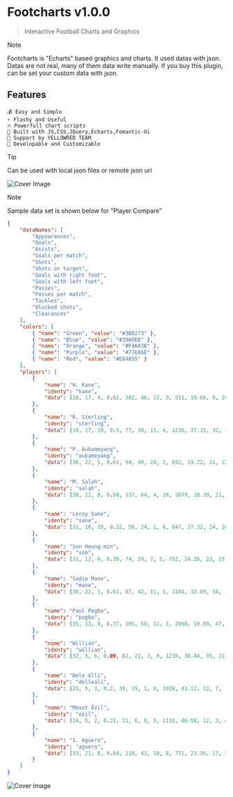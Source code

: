# Footcharts v1.0.0

> Interactive Football Charts and Graphics

> [!NOTE]
> Footcharts is "Echarts" based graphics and charts. It used datas with json. Datas are not real, many of them data write manually. If you buy this plugin, can be set your custom data with json.

## Features
	💰 Easy and Simple
	⚡️️ Flashy and Useful
	🔥 Powerfull chart scripts
	💯 Built with JS,CSS,JQuery,Echarts,Fomantic-Ui
	🤖 Support by YELLOWRED TEAM
	🚀 Developable and Customizable

> [!TIP]
> Can be used with local json files or remote json url

![Cover Image](../assets/img/sample/ex-1.png)



> [!NOTE]
> Sample data set is shown below for "Player Compare"


```json
{
	"dataNames": [
		"Appearances",
		"Goals",
		"Asists",
		"Goals per match",
		"Shots",
		"Shots on target",
		"Goals with right foot",
		"Goals with left foot",
		"Passes",
		"Passes per match",
		"Tackles",
		"Blocked shots",
		"Clearances"
	],
	"colors": [
		{ "name": "Green", "value": "#3BB273" },
		{ "name": "Blue", "value": "#39A0ED" },
		{ "name": "Orange", "value": "#F46036" },
		{ "name": "Purple", "value": "#7768AE" },
		{ "name": "Red", "value": "#E84855" }
	],
	"players": [
		{
			"name": "H. Kane",
			"identy": "kane",
			"data": [28, 17, 4, 0.61, 102, 46, 12, 3, 551, 19.68, 9, 24, 14]
		},
		{
			"name": "R. Sterling",
			"identy": "sterling",
			"data": [34, 17, 10, 0.5, 77, 39, 11, 4, 1236, 37.15, 32, 17, 4]
		},
		{
			"name": "P. Aubameyang",
			"identy": "aubameyang",
			"data": [36, 22, 5, 0.61, 94, 40, 20, 2, 692, 19.22, 21, 22, 18]
		},
		{
			"name": "M. Salah",
			"identy": "salah",
			"data": [38, 22, 8, 0.58, 137, 64, 4, 18, 1079, 28.39, 21, 33, 4]
		},
		{
			"name": "Leroy Sané",
			"identy": "sane",
			"data": [31, 10, 10, 0.32, 56, 24, 1, 8, 847, 27.32, 24, 16, 2]
		},
		{
			"name": "Son Heung-min",
			"identy": "son",
			"data": [31, 12, 6, 0.39, 74, 29, 7, 5, 752, 24.26, 23, 23, 4]
		},
		{
			"name": "Sadio Mane",
			"identy": "mane",
			"data": [36, 22, 1, 0.61, 87, 42, 11, 5, 1184, 32.89, 34, 11, 8]
		},
		{
			"name": "Paul Pogba",
			"identy": "pogba",
			"data": [35, 13, 9, 0.37, 105, 50, 11, 1, 2068, 59.09, 47, 29, 36]
		},
		{
			"name": "Willian",
			"identy": "willian",
			"data": [32, 3, 6, 0.09, 62, 22, 3, 0, 1230, 38.44, 35, 22, 11]
		},
		{
			"name": "Dele Alli",
			"identy": "delleali",
			"data": [25, 5, 3, 0.2, 39, 19, 1, 0, 1028, 41.12, 33, 7, 17]
		},
		{
			"name": "Mesut Özil",
			"identy": "ozil",
			"data": [24, 5, 2, 0.21, 11, 6, 0, 5, 1118, 46.58, 12, 3, 4]
		},
		{
			"name": "S. Agüero",
			"identy": "aguero",
			"data": [33, 21, 8, 0.64, 118, 43, 10, 8, 771, 23.36, 17, 31, 3]
		}
	]
}
```

![Cover Image](../assets/img/sample/ex-6.png)
